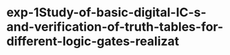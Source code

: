 # exp-1Study-of-basic-digital-IC-s-and-verification-of-truth-tables-for-different-logic-gates-realizat